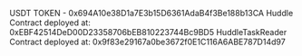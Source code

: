 USDT TOKEN - 0x694A10e38D1a7E3b15D6361AdaB4f3Be188b13CA
Huddle Contract deployed at: 0xEBF42514DeD00D23358706bEB810223744Bc9BD5
HuddleTaskReader Contract deployed at: 0x9f83e29167a0be3672f0E1C116A6ABE787D14d97